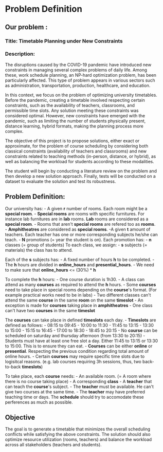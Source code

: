 # Problem Definition


## Our problem :

### Title: Timetable Planning under New Constraints

### Description: 
The disruptions caused by the COVID-19 pandemic have introduced new constraints in managing several complex problems of daily life. 
Among these, work schedule planning, an NP-hard optimization problem, has been particularly affected. This type of problem appears in 
various sectors such as administration, transportation, production, healthcare, and education.

In this context, we focus on the problem of optimizing university timetables. Before the pandemic, creating a timetable involved 
respecting certain constraints, such as the availability of teachers, classrooms, and permissible time slots. 
Any solution meeting these constraints was considered optimal. However, new constraints have emerged with the pandemic, such as limiting the number of students physically present, distance learning, hybrid formats, making the planning process more complex.

The objective of this project is to propose solutions, either exact or approximate, for the problem of course 
scheduling by considering both classical constraints (availability of teachers and classrooms) and new constraints related 
to teaching methods (in-person, distance, or hybrid), as well as balancing the workload for students according to these modalities.

The student will begin by conducting a literature review on the problem and then develop a new solution approach. 
Finally, tests will be conducted on a dataset to evaluate the solution and test its robustness.


## Problem Definition:

Our university has:
    - A given **r** number of rooms. Each room might be a **special room**.
        - **Special rooms** are rooms with specific furnitures. For instance lab furnitures are in **lab** rooms. **Lab** rooms are considered as a **special room**.
        - Rooms that aren't **special rooms** are refered too as **rooms**.
        - **Amphitheatres** are considered as **special rooms**.
    -A given **t** amount of teachers. Each teacher has one or more corresponding subjects he/she can teach.
    - **N** promotions (= year the student is on).
    Each promotion has:
        - **n** classes (= group of students)
        To each class, we assign:
            - **s** subjects (= materials) the class has to attend.

Each of the **s** subjects has:
    - A fixed number of hours **h** to be completed.
    - The **h** hours are divided in **online_hours** and **presential_hours**.
    - We need to make sure that **online_hours** <= (30%) * **h**

To complete the **h** hours:
    - One course duration is 1h30.
    - A class can attend as many **courses** as required to attend the **h** hours.
    - Some **courses** need to take place in special rooms depending on the **course**'s format. (For example practical works need to be in labs)
    - Two different classes can't attend the same **course** in the same **room** on the same **timeslot**
        - An exception is made for **courses** taking place in **amphitheatres**
    - One class can't have two **courses** in the same **timeslot**

The **courses** can take place in defined **timeslots** each day.
    - **Timeslots** are defined as follows:
        - 08:15 to 09:45
        - 10:00 to 11:30
        - 11:45 to 13:15
        - 13:30 to 15:00
        - 15:15 to 16:45
        - 17:00 to 18:30
        - 18:45 to 20:15
    - No **course** can be scheduled on saturday and thursday afternoon (from 13:30 to 20:15)
    - Students must have at least one free slot a day. Either 11:45 to 13:15 or 13:30 to 15:00. This is to ensure they can eat.
    - **Courses** can be either **online** or **presential**. Respecting the previous condition regarding total amount of online hours.
    - Certain **courses** may require specific time slots due to logisitcal reasons. (e.g. lab courses requiring 3h sessions, thus, two back-to-back **timeslots**)


To take place, each **course** needs:
    - An available room. (= A room where there is no course taking place)
    - A corresponding **class**
    - A **teacher** that can teach the **course**'s subject.
        - The **teacher** must be available. He can't give two courses at the same time.
        - The **teacher** may have preferred teaching time or days. The **schedule** should try to accomodate these perferences as much as possible.


## Objective
The goal is to generate a timetable that minimizes the overall scheduling conflicts while satisfying the above constraints. The solution should also optimize resource utilization (rooms, teachers) and balance the workload across all stakeholders (teachers and students).